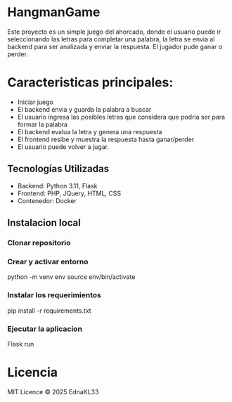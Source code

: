 # HangmanGame
Este proyecto es un simple juego del ahorcado, donde el usuario puede ir seleccionando las letras para completar una palabra, la letra se envia al backend para ser analizada y enviar la respuesta. El jugador pude ganar o perder.

# Caracteristicas principales:
- Iniciar juego
- El backend envia y guarda la palabra a buscar
- El usuario ingresa las posibles letras que considera que podria ser para formar la palabra
- El backend evalua la letra y genera una respuesta
- El frontend resibe y muestra la respuesta hasta ganar/perder
- El usuario puede volver a jugar.
  
## Tecnologías Utilizadas
- Backend: Python 3.11, Flask
- Frontend: PHP, JQuery, HTML, CSS
- Contenedor: Docker

## Instalacion local
### Clonar repositorio

### Crear y activar entorno
python -m venv env
source env/bin/activate

### Instalar los requerimientos
pip install -r requirements.txt

### Ejecutar la aplicacion
Flask run

# Licencia
MIT Licence © 2025 EdnaKL33
